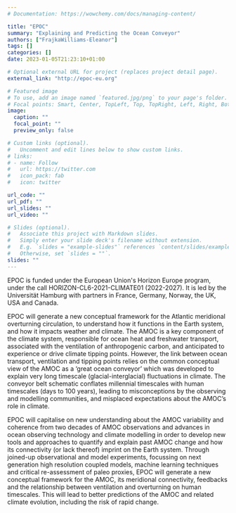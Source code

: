 ```yaml
---
# Documentation: https://wowchemy.com/docs/managing-content/

title: "EPOC"
summary: "Explaining and Predicting the Ocean Conveyor"
authors: ["FrajkaWilliams-Eleanor"]
tags: []
categories: []
date: 2023-01-05T21:23:10+01:00

# Optional external URL for project (replaces project detail page).
external_link: "http://epoc-eu.org"

# Featured image
# To use, add an image named `featured.jpg/png` to your page's folder.
# Focal points: Smart, Center, TopLeft, Top, TopRight, Left, Right, BottomLeft, Bottom, BottomRight.
image:
  caption: ""
  focal_point: ""
  preview_only: false

# Custom links (optional).
#   Uncomment and edit lines below to show custom links.
# links:
# - name: Follow
#   url: https://twitter.com
#   icon_pack: fab
#   icon: twitter

url_code: ""
url_pdf: ""
url_slides: ""
url_video: ""

# Slides (optional).
#   Associate this project with Markdown slides.
#   Simply enter your slide deck's filename without extension.
#   E.g. `slides = "example-slides"` references `content/slides/example-slides.md`.
#   Otherwise, set `slides = ""`.
slides: ""
---
```


EPOC is funded under the European Union's Horizon Europe program, under the call HORIZON-CL6-2021-CLIMATE01 (2022-2027).  It is led by the Universität Hamburg with partners in France, Germany, Norway, the UK, USA and Canada.

EPOC will generate a new conceptual framework for the Atlantic meridional overturning circulation, to understand how it functions in the Earth system, and how it impacts weather and climate. The AMOC is a key component of the climate system, responsible for ocean heat and freshwater transport, associated with the ventilation of anthropogenic carbon, and anticipated to experience or drive climate tipping points. However, the link between ocean transport, ventilation and tipping points relies on the common conceptual view of the AMOC as a ‘great ocean conveyor’ which was developed to explain very long timescale (glacial-interglacial) fluctuations in climate. The conveyor belt schematic conflates millennial timescales with human timescales (days to 100 years), leading to misconceptions by the observing and modelling communities, and misplaced expectations about the AMOC’s role in climate. 

EPOC will capitalise on new understanding about the AMOC variability and coherence from two decades of AMOC observations and advances in ocean observing technology and climate modelling in order to develop new tools and approaches to quantify and explain past AMOC change and how its connectivity (or lack thereof) imprint on the Earth system. Through joined-up observational and model experiments, focussing on next generation high resolution coupled models, machine learning techniques and critical re-assessment of paleo proxies, EPOC will generate a new conceptual framework for the AMOC, its meridional connectivity, feedbacks and the relationship between ventilation and overturning on human timescales. This will lead to better predictions of the AMOC and related climate evolution, including the risk of rapid change.